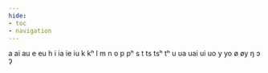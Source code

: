 ```yaml
---
hide:
- toc
- navigation
---
```

a
ai
au
e
eu
h
i
ia
ie
iu
k
kʰ
l
m
n
o
p
pʰ
s
t
ts
tsʰ
tʰ
u
ua
uai
ui
uo
y
yo
ø
øy
ŋ
ɔ
ʔ
